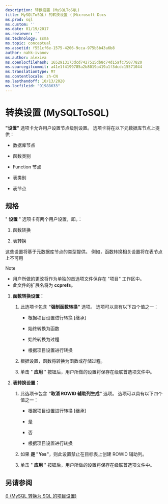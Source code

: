 ```yaml
---
description: 转换设置 (MySQLToSQL)
title: MySQLToSQL) 的转换设置 (|Microsoft Docs
ms.prod: sql
ms.custom: ''
ms.date: 01/19/2017
ms.reviewer: ''
ms.technology: ssma
ms.topic: conceptual
ms.assetid: f551cf6e-1575-4206-9cca-975b5b43a6b8
author: nahk-ivanov
ms.author: alexiva
ms.openlocfilehash: 1652913173dcd7427515db8c74d15afc75077820
ms.sourcegitcommit: a41e1f4199785a2b8019a419a1f3dcdc15571044
ms.translationtype: MT
ms.contentlocale: zh-CN
ms.lasthandoff: 10/13/2020
ms.locfileid: "91988633"
---
```

# <a name="conversion-settings-mysqltosql"></a>转换设置 (MySQLToSQL)
**"设置"** 选项卡允许用户设置节点级别设置。 选项卡将在以下元数据库节点上提供：  
  
-   数据库节点  
  
-   函数类别  
  
-   Function 节点  
  
-   表类别  
  
-   表节点  
  
## <a name="specifications"></a>规格  
" **设置** " 选项卡有两个用户设置，即。：  
  
1.  函数转换  
  
2.  表转换  
  
这些设置将基于元数据库节点的类型提供。 例如，函数转换相关设置将在表节点上不可用  
  
> [!NOTE]  
> -   用户所做的更改将作为单独的首选项文件保存在 "项目" 工作区中。  
> -   此文件的扩展名将为 **ccprefs**。  
  
1.  **函数转换设置：**  
  
    1.  此选项卡包含 **"强制函数转换"** 选项。 选项可以具有以下四个值之一：  
  
        -   根据项目设置进行转换 [继承]  
  
        -   始终转换为函数  
  
        -   始终转换为过程  
  
        -   根据项目设置进行转换  
  
    2.  根据设置，函数将转换为函数或存储过程。  
  
    3.  单击 " **应用** " 按钮后，用户所做的设置将保存在级联首选项文件中。  
  
2.  **表转换设置：**  
  
    1.  此选项卡包含 **"取消 ROWID 辅助列生成"** 选项。 选项可以具有以下四个值之一：  
  
        -   根据项目设置进行转换 [继承]  
  
        -   是  
  
        -   否  
  
        -   根据项目设置进行转换  
  
    2.  如果 **是 "Yes"**，则此设置禁止在目标表上创建 ROWID 辅助列。  
  
    3.  单击 " **应用** " 按钮后，用户所做的设置将保存在级联首选项文件中。  
  
## <a name="see-also"></a>另请参阅  
[ ()  (MySQL 转换为 SQL 的项目设置) ](./project-settings-conversion-mysqltosql.md)  
